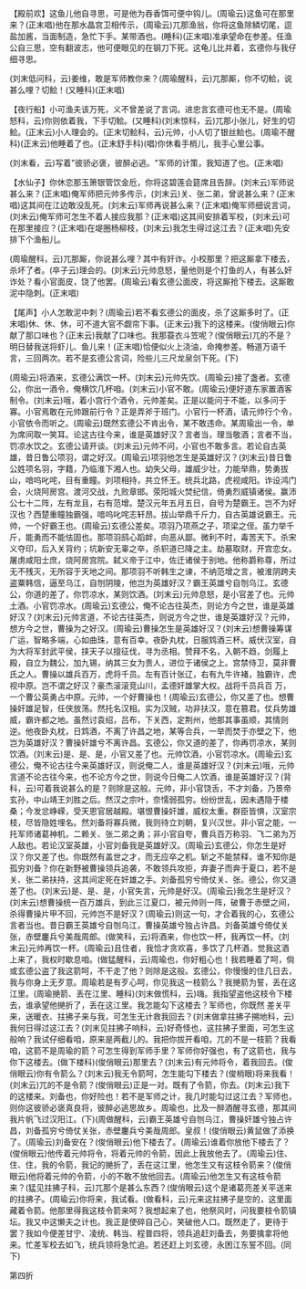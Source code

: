 <!-- { "loadSidebar": true } -->
【殿前欢】这鱼儿他自寻思，可是他为吞香饵可便中钩儿。(周瑜云)这鱼可在那里来？(正末唱)他在那水晶宫卫相传示，(周瑜云)兀那渔翁，你将这鱼除鳞切尾，逗盐加酱，当面制造，急忙下手。某带酒也。(睡科)(正末唱)准承望命在参差。任渔公自三思，空有翻波志，他可便眼见的在钢刀下死。这龟儿比并着，玄德你与我仔细寻思。

(刘末低问科，云)姜维，敢是军师教你来？(周瑜醒科，云)兀那厮，你不切鲙，说甚么哩？切鲙！(又睡科)(正末唱)

【夜行船】小可渔夫该万死，义不曾差说了言词。进忠言玄德可也无不是。(周瑜怒科，云)你则依着我，下手切鲙。(又睡科)(刘末惊科，云)兀那小张儿，好生的切鲙。(正末云)小人理会的。(正末切鲙科，云)元帅，小人切了银丝鲙也。(周瑜不醒科)(正末云)他睡着了也。(正末舒手科)(唱)你休看手梢儿，我手心里公事。

(刘末看，云)写着"彼骄必褒，彼醉必逃。"军师的计策，我知道了也。(正末唱)

【水仙子】你休恋那玉箫银管饮金卮，你将这碧莲会筵席且告辞。(刘末云)军师说甚么来？(正末唱)俺军师把元帅多传示，(刘末云)关、张二弟，曾说甚么来？(正末唱)这其间在江边敢没乱死。(刘末云)军师再说甚么来？(正末唱)俺军师细说言词，(刘末云)俺军师可怎生不着人接应我那？(正末唱)这其间安排着军校，(刘末云)可在那里接应？(正末唱)在堤圈杨柳枝，(刘末云)我怎生得过这江去？(正末唱)先安排下个渔船儿。

(周瑜醒科，云)兀那厮，你说甚么哩？其中有奸诈。小校那里？把这厮拿下楼去，杀坏了者。(卒子云)理会的。(刘末云)元帅息怒，量他则是个打鱼的人，有甚么奸诈处？看小官面皮，饶了他罢。(周瑜云)看玄德公面皮，将这厮抢下楼去。这厮敢泥中隐刺。(正末唱)

【尾声】小人怎敢泥中刺？(周瑜云)若不看玄德公的面皮，杀了这厮多时了。(正末唱)休、休、休，可不道大官不觑帘下事。(正末云)我下的这楼来。(俊俏眼云)你献了那口味也？(正末云)我献了口味也。我那蓑衣斗笠呢？(俊俏眼云)兀的不是？明日替我送将虾儿、鱼儿来！(正末唱)恰便似火上浇油，命掩参差。畅道万语千言，三回两次。若不是玄德公言词，险些儿三尺龙泉剑下死。(下)

(周瑜云)将酒来，玄德公满饮一杯。(刘末云)元帅先饮。(周瑜云)接了盏者。玄德公，你出一酒令，俺横饮几杯咱。(刘末云)小官不敢。(周瑜云)便好道东家置酒客制令。(刘末云)哦，着小宫行个酒令，元帅差矣。正是以能问于不能，以多问于寡。小官焉敢在元帅跟前行令？正是弄斧于班门。小官行一杯酒，请元帅行个令，小官依令而听之。(周瑜云)既然玄德公不肯出令，某不敢违命。某周瑜出一令，单为席间取一笑耳。论这古往今来，谁是英雄好汉？言者当，理当敬酒；言者不当，罚凉水饮之。玄德公请开谈。(刘末云)元帅不问，小官也不敢多言。若论自古英雄，昔日鲁公项羽，谓之好汉。(周瑜云)项羽他怎生是英雄好汉？(刘末云)昔日鲁公姓项名羽，字籍，乃临淮下湘人也。幼失父母，雄威少壮，力能举鼎，势勇拔山，喑呜叱咤，目有重瞳。刘项相持，共立怀王。统兵北路，虎视咸阳。诈设鸿门会，火烧阿房宫。渡河交战，九败章邯。荥阳城火焚纪信，倚勇烈威镇诸侯。赢沛公七十二阵，左有龙且，右有范增。楚汉元年五月五日，自号为楚霸王。岂不为好汉也？西楚重瞳独霸强，喑呜叱咤志轩昂。拔山举鼎千斤力，自古英雄说霸王。元帅，一个好霸王也。(周瑜云)玄德公差矣。项羽乃项燕之子，项梁之侄。虽力举千斤，能勇而不能怯固也。那项羽鸱心蹈衅，向恶从鄙。微利不时，毒苦天下。杀宋义夺印，后入关背约；坑新安无辜之卒，杀轵道已降之主。劫墓取财，开宫恋女。屠虏咸阳士庶，烧阿房宫院。弑义帝于江中，佐迁诸侯于别地。他称爵称尊，所过无不残灭，无所容于天地之间。那项羽不听韩生之谏，不纳范增之言，被淮阴跨夫盗粟韩信，逼至乌江，自刎阴陵，他岂为英雄好汉？霸王英雄兮自刎乌江。玄德公，你道的差了，你罚凉水，某则饮酒。(刘末云)元帅息怒，是小官差了也。元帅土酒。小官罚凉水。(周瑜云)玄德公，俺不论古往英杰，则论方今之世，谁是英雄好汉？(刘末云)元帅言道，不论古往英杰，则说方今之世，谁是英雄好汉？元帅，想方今之世，曹操为之好汉。(周瑜云)曹操怎生是英雄好汉？(刘末云)想曹操筹谋广运，智略多端，心如曲珠，意有百幸。夜卧丸枕，日服鸩酒三杯。威伏汉室，自为大将军封武平侯，挟天子以擅征伐，寻为丞相。赞拜不名，入朝不趋，剑履上殿，自立为魏公，加九锡，纳其三女为贵人，进位于诸侯之上。宫禁侍卫，莫非曹氏之人。曹操以雄兵百万，虎将千员。左有百计张辽，右有九牛许褚，独霸许，虎视中原。岂不谓之好汉？豪杰滚滚竞山川，孟德奸雄掌大权。战将千员兵百
万，一个曹公英勇占中原。元帅，一个好曹操也！(周瑜云)玄德公，你又差了也。想曹操奸雄足智，任侠放荡。然托名汉相。实为汉贼，功非扶汉，意在篡君。仗兵势雄威，霸许都之地。虽然讨袁绍，吕布，下关西，定荆州，他那其事虽顺，其情则逆。他夜卧丸枕，日鸩酒，不离了许昌之地，某等合兵，一举而焚于亦壁之下，他岂为英雄好汉？曹操奸雄兮不离许昌。玄德公，你又道的差了，你再罚凉水，某则饮酒。(刘末云)是、是、是，小官又差了也。元帅饮酒，小官罚凉水。(周瑜云)玄德公，俺不论古往今来英雄好汉，则说俺二人，谁是英雄好汉？(刘末云)哦，元帅言道不论古往今来，也不论方今之世，则说今日俺二人饮酒，谁是英雄好汉？(背科，云)可着我说甚么的是？则除是这般。元帅，非小官饶舌，不才刘备，乃景帝玄孙，中山靖王刘胜之后。然汉之宗叶，奈懦弱孤穷。纷纷世乱，因未遇隐于楼桑；今发忿峥嵘，受天恩官居越殿。堪恨曹操奸雄，威权太重。群臣皆惧，汉室宗枝，尽皆隐姓埋名。然刘备将寡兵微，我则待立刘朝，复兴汉世。非小官之能，一托军师诸葛神机，二赖关、张二弟之勇；非小官自夸，曹兵百万称羽、飞二弟为万人敌也。若论汉室英雄，小官刘备我是英雄好汉。(周瑜云)玄德公，你怎生是好汉？你又差了也。你既然有盖世之才，而无应卒之机。斩之不能禁释，谁不知你是孤穷刘备？你在新野被曹操领兵追袭，不敢领兵攻拒，弃妻子而奔于夏口，若不是关、张二弟扶持，这其间定死在奸雄之手。刘备孤穷兮倚仗关、张。德公，你又道差了也。(刘末云)是、是、是，小官失言，元帅是好汉。(周瑜云)我怎生是好汉？(刘末云)想曹操统一百万雄兵，到此三江夏口，被元帅则一阵，破曹于赤壁之间，杀得曹操片甲不回，元帅岂不是好汉？(周瑜云)则这一句，才合着我的心，玄德公言者当也。昔日霸王英雄兮自刎乌江，曹操英雄兮独占许昌。刘备英雄兮倚仗关张，赤壁鏖兵兮美哉周郎。(做笑科，云)将酒来，你也饮一杯，我再饮一杯。(刘末云)元帅再饮一杯。(周瑜云)且住者，我恰才贪欢喜，多饮了几杯酒，觉我这酒上来了，我权时歇息咱。(做猛醒科，云)周瑜也，你好粗心也！我若睡着了呵，倘或玄德公盗了我这箭呵，不干走了他？则除是这般。玄德公，你慢慢的住几日去，我与你身上无歹意。周瑜若是有歹心呵，你见我这一枝箭么？我撧箭为誓，丢在这江里。(周瑜撧箭、丢在江里、睡科)(刘末做慌科，云)嗨。我指望盗他这枝令下楼去，谁承望他撧折了，丢在这江里。我怎能勾下这楼去？军师也，你既然
差关平来，送暖衣、拄拂子来与我，可怎生无计救我回去？(刘末做拿拄拂子搠地科，云)我何日得过这江去？(刘末见拄拂子响科，云)好奇怪也，这拄拂子里面，可怎生这般响？我试仔细看咱，原来是两截儿的。我把你拔开看咱，兀的不是一枝箭？我看咱，这箭不是周瑜的箭？可怎生得到军师手里？军师你好强也，有了这箭也，我与你下这楼去。(做下楼科)(俊俏眼云)那里去？(刘末云)有元帅将令，着我回去。(俊俏眼云)你有令箭么？(刘末云)我无令箭呵，怎生能勾下楼去？(俊梢眼)将来我看！(刘末云)兀的不是令箭？(俊俏眼云)正是一对。既有了令箭，你去。(刘末云)我下的这楼来。刘备也，你好险也！若不是军师之计，我几时能勾过这江去？军师也，则你这彼骄必褒真良将，彼醉必逃思故乡。周瑜也，比及一醉酒醒寻玄德，那其间我片帆飞过汉阳江。(下)(周做醒科，云)霸王英雄兮自刎乌江，曹操奸雄兮独占许昌，刘备孤穷兮倚仗关张，赤壁鏖兵兮美哉周郎。皇叔！(俊俏眼云)黄鼠做了添换了。(周瑜云)刘备安在？(俊俏眼云)他下楼去了。(周瑜云)谁着你放他下楼去了？(俊俏眼云)他传着元帅将令，将着元帅的令箭，因此上我放他去了。(周瑜云)住、住、住，我的令箭，我记的撧折了，丢在这江里，他怎生又有这枝令箭来？(俊俏眼云)他将着元帅的令箭，小的不敢不放他回去。(周瑜云)他怎生又有这枝令箭来？(猛见拄拂子科，云)兀那个是甚么东西？(俊俏眼云)这个是诸葛亮差关平送来的拄拂子。(周瑜云)你将来，我试看。(做看科，云)元来这拄拂子是空的，这里面藏着令箭。他那里得我这枝令箭来呵？我想起来了也，他祭风时，问我要枝令箭镇坛。我又中这懒夫之计也。我正是使碎自己心，笑破他人口。既然走了，更待于罢？我如今便差甘宁、凌统、韩当、程普四将，领兵追赶刘备去，务要擒拿将他来。忙差军校去如飞，统兵领将急忙追。若还赶上刘玄德，永困江东誓不回。(同下)

第四折

